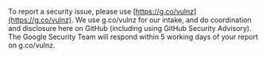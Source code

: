 To report a security issue, please use [https://g.co/vulnz](https://g.co/vulnz). We use g.co/vulnz
for our intake, and do coordination and disclosure here on GitHub (including using GitHub Security
Advisory). The Google Security Team will respond within 5 working days of your report on g.co/vulnz.
